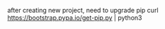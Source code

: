 after creating new project, need to upgrade pip
curl https://bootstrap.pypa.io/get-pip.py | python3
